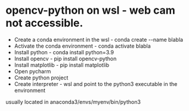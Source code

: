 # opencv-python on wsl - web cam not accessible.
* Create a conda environment in the wsl - conda create --name blabla
* Activate the conda environment - conda activate blabla  
* Install python - conda install python=3.9
* Install opencv - pip install opencv-python
* Install matplotlib - pip install matplotlib
* Open pycharm
* Create python project 
* Create interpreter - wsl and point to the python3 executable in the environment

usually located in anaconda3/envs/myenv/bin/python3


